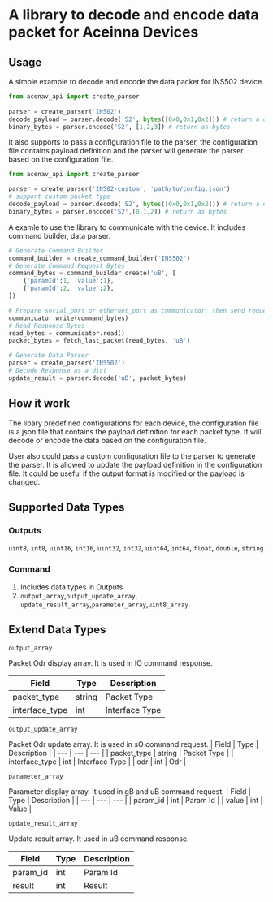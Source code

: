 # A library to decode and encode data packet for Aceinna Devices

## Usage
A simple example to decode and encode the data packet for INS502 device.
```python
from acenav_api import create_parser
    
parser = create_parser('IN502')
decode_payload = parser.decode('S2', bytes([0x0,0x1,0x2])) # return a dict object
binary_bytes = parser.encode('S2', [1,2,3]) # return as bytes
```

It also supports to pass a configuration file to the parser, the configuration file contains payload definition and the parser will generate the parser based on the configuration file.

```python
from acenav_api import create_parser

parser = create_parser('IN502-custom', 'path/to/config.json')
# support custom packet type
decode_payload = parser.decode('S2', bytes([0x0,0x1,0x2])) # return a dict object
binary_bytes = parser.encode('S2',[0,1,2]) # return as bytes
```

A examle to use the library to communicate with the device. It includes command builder, data parser.
```python
# Generate Command Builder
command_builder = create_command_builder('INS502')
# Generate Command Request Bytes
command_bytes = command_builder.create('uB', [
    {'paramId':1, 'value':1},
    {'paramId':2, 'value':2},
])

# Prepare serial_port or ethernet_port as communicator, then send request bytes
communicator.write(command_bytes)
# Read Response Bytes
read_bytes = communicator.read()
packet_bytes = fetch_last_packet(read_bytes, 'uB')

# Generate Data Parser
parser = create_parser('INS502')
# Decode Response as a dict
update_result = parser.decode('uB', packet_bytes)
```

## How it work
The libary predefined configurations for each device, the configuration file is a json file that contains the payload definition for each packet type. It will decode or encode the data based on the configuration file.

User also could pass a custom configuration file to the parser to generate the parser. It is allowed to update the payload definition in the configuration file. It could be useful if the output format is modified or the payload is changed.

## Supported Data Types
### Outputs
`uint8`, `int8`, `uint16`, `int16`, `uint32`, `int32`, `uint64`, `int64`, `float`, `double`, `string`
### Command
1. Includes data types in Outputs
2. `output_array`,`output_update_array`, `update_result_array`,`parameter_array`,`uint8_array`

## Extend Data Types
`output_array` 

Packet Odr display array. It is used in lO command response.

| Field | Type | Description |
| --- | --- | --- |
| packet_type | string | Packet Type |
| interface_type | int | Interface Type |

`output_update_array`

Packet Odr update array. It is used in sO command request.
| Field | Type | Description |
| --- | --- | --- |
| packet_type | string | Packet Type |
| interface_type | int | Interface Type |
| odr | int | Odr |

`parameter_array`

Parameter display array. It used in gB and uB command request.
| Field | Type | Description |
| --- | --- | --- |
| param_id | int | Param Id |
| value | int | Value |

`update_result_array`

Update result array. It used in uB command response.

| Field | Type | Description |
| --- | --- | --- |
| param_id | int | Param Id |
| result | int | Result |
